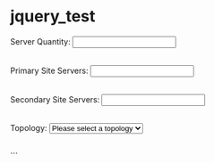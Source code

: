 # jquery_test
<!DOCTYPE html>
<html>
<head>
  <title>Form Fields Observation</title>
  <script src="https://code.jquery.com/jquery-3.6.0.min.js"></script>
</head>
<body>
  <label for="serverQty">Server Quantity:</label>
  <input type="number" id="physicalServerQty" readonly><br><br>

  <label for="primarySiteServers">Primary Site Servers:</label>
  <input type="number" id="primarySiteServers" min="0" readonly><br><br>

  <label for="secondarySiteServers">Secondary Site Servers:</label>
  <input type="number" id="secondarySiteServers" min="0" readonly><br><br>

  <label for="topology">Topology:</label>
  <select id="topology">
    <option value="">Please select a topology</option>
    <option value="2+2">2+2</option>
    <option value="2+1">2+1</option>
  </select><br><br>

  <script>
    function updateFields() {
      let primary = Math.max(0, parseInt($('#primarySiteServers').val()) || 0);
      let secondary = Math.min(primary, Math.max(0, parseInt($('#secondarySiteServers').val()) || 0));
      $('#primarySiteServers').val(primary);
      $('#secondarySiteServers').val(secondary);
      $('#physicalServerQty, #virtualServerQty').val(primary + secondary);
    }

    function setReadonlyStatus() {
      if($('#topology').length) {
        $('#primarySiteServers, #secondarySiteServers').prop('readonly', true);
      } else {
        $('#primarySiteServers, #secondarySiteServers').prop('readonly', false);
      }
    }

    $(document).ready(function() {
      setReadonlyStatus();

      // Create an observer instance linked to the callback function
      const observer = new MutationObserver(function(mutationsList, observer) {
        for(let mutation of mutationsList) {
          if (mutation.type === 'attributes' && mutation.attributeName === 'id') {
            setReadonlyStatus();
          }
        }
      });

      // Start observing the document with the configured parameters
      observer.observe(document.body, { attributes: true, subtree: true });

      $('#topology').on('change', function() {
        if(this.value === "") {
          $('#primarySiteServers, #secondarySiteServers').prop('readonly', false);
        } else {
          let values = this.value.split('+').map(Number);
          if(values.length === 2) {
            $('#primarySiteServers').val(values[0]);
            $('#secondarySiteServers').val(values[1]);
            $('#primarySiteServers, #secondarySiteServers').prop('readonly', true);
            updateFields();
          }
        }
      });

      $('#primarySiteServers, #secondarySiteServers').on('input', updateFields);
    });
  </script>
</body>
</html>
```
